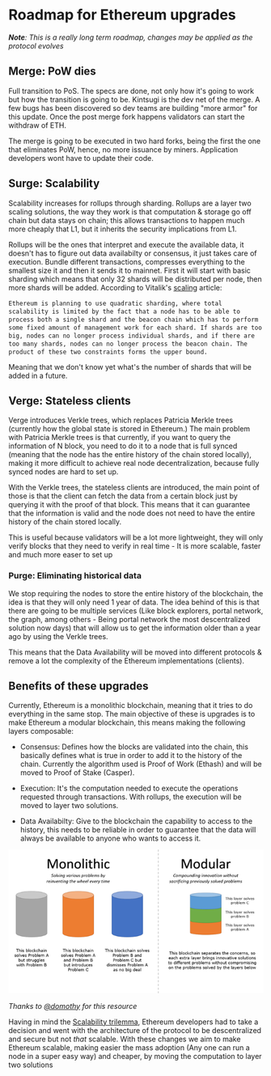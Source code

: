 # Roadmap for Ethereum upgrades

_**Note**: This is a really long term roadmap, changes may be applied as the protocol evolves_ 

## Merge: PoW dies

Full transition to PoS. The specs are done, not only how it's going to work but how the transition is going to be. Kintsugi is the dev net of the merge. A few bugs has been discovered so dev teams are building "more armor" for this update. Once the post merge fork happens validators can start the withdraw of ETH.

The merge is going to be executed in two hard forks, being the first the one that eliminates PoW, hence, no more issuance by miners. Application developers wont have to update their code.

## Surge: Scalability

Scalability increases for rollups through sharding. Rollups are a layer two scaling solutions, the way they work is that computation & storage go off chain but data stays on chain; this allows transactions to happen much more cheaply that L1, but it inherits the security implications from L1.

Rollups will be the ones that interpret and execute the available data, it doesn't has to figure out data availabilty or consensus, it just takes care of execution. Bundle different transactions, compresses everything to the smallest size it and then it sends it to mainnet. First it will start with basic sharding which means that only 32 shards will be distributed per node, then more shards will be added. According to Vitalik's [scaling](https://vitalik.ca/general/2021/05/23/scaling.html) article: 

```
Ethereum is planning to use quadratic sharding, where total scalability is limited by the fact that a node has to be able to process both a single shard and the beacon chain which has to perform some fixed amount of management work for each shard. If shards are too big, nodes can no longer process individual shards, and if there are too many shards, nodes can no longer process the beacon chain. The product of these two constraints forms the upper bound.
```

Meaning that we don't know yet what's the number of shards that will be added in a future.

## Verge: Stateless clients

Verge introduces Verkle trees, which replaces Patricia Merkle trees (currently how the global state is stored in Ethereum.) The main problem with Patricia Merkle trees is that currently, if you want to query the information of N block, you need to do it to a node that is full synced (meaning that the node has the entire history of the chain stored locally), making it more difficult to achieve real node decentralization, because fully synced nodes are hard to set up. 

With the Verkle trees, the stateless clients are introduced, the main point of those is that the client can fetch the data from a certain block just by querying it with the proof of that block. This means that it can guarantee that the information is valid and the node does not need to have the entire history of the chain stored locally.

This is useful because validators will be a lot more lightweight, they will only verify blocks that they need to verify in real time - It is more scalable, faster and much more easer to set up


### Purge: Eliminating historical data

We stop requiring the nodes to store the entire history of the blockchain, the idea is that they will only need 1 year of data. The idea behind of this is that there are going to be multiple services (Like block explorers, portal network, the graph, among others - Being portal network the most descentralized solution now days) that will allow us to get the information older than a year ago by using the Verkle trees. 

This means that the Data Availability will be moved into different protocols & remove a lot the complexity of the Ethereum implementations (clients).

## Benefits of these upgrades

Currently, Ethereum is a monolithic blockchain, meaning that it tries to do everything in the same stop. The main objective of these is upgrades is to make Ethereum a modular blockchain, this means making the following layers composable:

- Consensus: Defines how the blocks are validated into the chain, this basically defines what is true in order to add it to the history of the chain. Currently the algorithm used is Proof of Work (Ethash) and will be moved to Proof of Stake (Casper).

- Execution: It's the computation needed to execute the operations requested through transactions. With rollups, the execution will be moved to layer two solutions.

- Data Availabilty: Give to the blockchain the capability to access to the history, this needs to be reliable in order to guarantee that the data will always be available to anyone who wants to access it.

<p float="center">
  <img src="./assets/monolithic-vs-module-blockchain.png" />
</p>

_Thanks to [@domothy](https://twitter.com/domothy/status/1472619285566664708) for this resource_

Having in mind the [Scalability trilemma](https://aakash-111.medium.com/the-scalability-trilemma-in-blockchain-75fb57f646df), Ethereum developers had to take a decision and went with the architecture of the protocol to be descentralized and secure but not _that_ scalable. With these changes we aim to make Ethereum scalable, making easier the mass adoption (Any one can run a node in a super easy way) and cheaper, by moving the computation to layer two solutions
